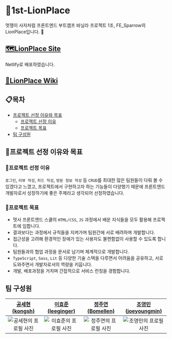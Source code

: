 # 🦁1st-LionPlace

멋쟁이 사자처럼 프론트엔드 부트캠프 바닐라 프로젝트 1조, FE_Sparrow의 LionPlace입니다. 🦁

## [🗺️LionPlace Site](https://superb-zuccutto-1a45bc.netlify.app/)

Netlify로 배포하였습니다.

## [📜LionPlace Wiki](https://github.com/FRONTENDBOOTCAMP-12th/1st-LionPlace/wiki)

## 📋목차

- [프로젝트 선정 이유와 목표](#🚀프로젝트-선정-이유와-목표)
  - [프로젝트 선정 이유](#💭프로젝트-선정-이유)
  - [프로젝트 목표](#🎯프로젝트-목표)
- [팀 구성원](#팀-구성원)

## 🚀프로젝트 선정 이유와 목표

### 💭프로젝트 선정 이유

`로그인`, `리뷰 작성`, `피드 작성`, `방문 정보 작성` 등 `CRUD`를 최대한 많은 팀원들이 다뤄 볼 수 있겠다고 느꼈고, 프로젝트에서 구현하고자 하는 기능들이 다양했기 때문에 프론트엔드 개발자로서 성장하기에 좋은 주제라고 생각되어 선정하였습니다.

### 🎯프로젝트 목표

- 멋사 프론트엔드 스쿨의 `HTML/CSS`, `JS` 과정에서 배운 지식들을 모두 활용해 프로젝트에 임합니다.
- 결과보다는 과정에서 규칙들을 지켜가며 팀원간에 서로 배려하며 개발합니다.
- 접근성을 고려해 환경적인 장애가 있는 사용자도 불편함없이 사용할 수 있도록 합니다.
- 팀원들과의 협업 과정을 문서로 남기며 체계적으로 개발합니다.
- `TypeScript`, `Sass`, `Lit` 등 다양한 기술 스택을 다루면서 어려움을 공유하고, 서로 도와주면서 개발자로서의 역량을 키웁니다.
- 개발, 배포과정을 거치며 간접적으로 서비스 런칭을 경험합니다.

## 팀 구성원

|                  [공세현(kongsh)](https://github.com/kongsh)                  |               [이효준(leeginger)](https://github.com/leeginger)                |                [정주연(Bomellen)](https://github.com/Bomellen)                |             [조영민(joeyoungmin)](https://github.com/joeyoungmin/)             |
| :---------------------------------------------------------------------------: | :----------------------------------------------------------------------------: | :---------------------------------------------------------------------------: | :----------------------------------------------------------------------------: |
| ![공세현의 프로필 사진](https://avatars.githubusercontent.com/u/33220434?v=4) | ![이효준의 프로필 사진](https://avatars.githubusercontent.com/u/129651702?v=4) | ![정주연의 프로필 사진](https://avatars.githubusercontent.com/u/87236099?v=4) | ![조영민의 프로필 사진](https://avatars.githubusercontent.com/u/100889933?v=4) |
